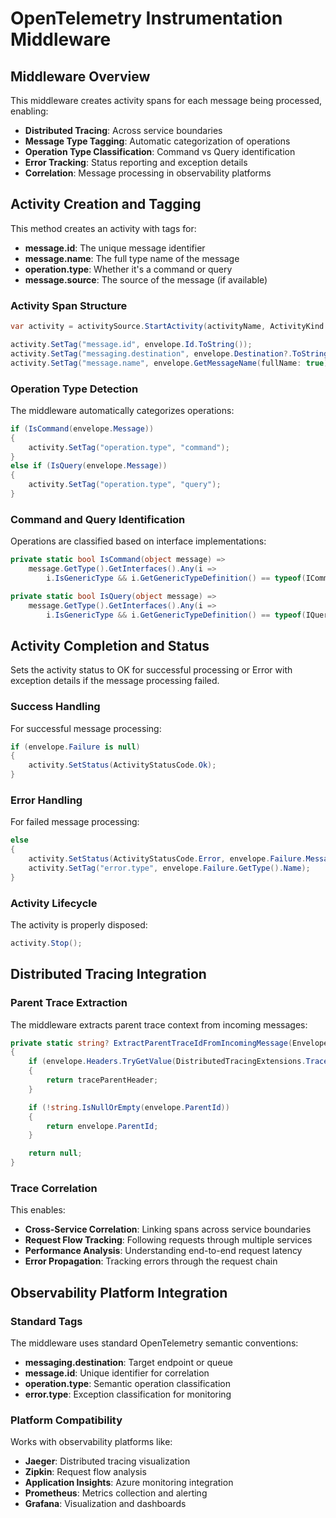 # OpenTelemetry Instrumentation Middleware

## Middleware Overview

This middleware creates activity spans for each message being processed, enabling:

- **Distributed Tracing**: Across service boundaries
- **Message Type Tagging**: Automatic categorization of operations
- **Operation Type Classification**: Command vs Query identification
- **Error Tracking**: Status reporting and exception details
- **Correlation**: Message processing in observability platforms

## Activity Creation and Tagging

This method creates an activity with tags for:

- **message.id**: The unique message identifier
- **message.name**: The full type name of the message
- **operation.type**: Whether it's a command or query
- **message.source**: The source of the message (if available)

### Activity Span Structure

```csharp
var activity = activitySource.StartActivity(activityName, ActivityKind.Consumer, parentId: parentTraceId);

activity.SetTag("message.id", envelope.Id.ToString());
activity.SetTag("messaging.destination", envelope.Destination?.ToString() ?? "unknown");
activity.SetTag("message.name", envelope.GetMessageName(fullName: true));
```

### Operation Type Detection

The middleware automatically categorizes operations:

```csharp
if (IsCommand(envelope.Message))
{
    activity.SetTag("operation.type", "command");
}
else if (IsQuery(envelope.Message))
{
    activity.SetTag("operation.type", "query");
}
```

### Command and Query Identification

Operations are classified based on interface implementations:

```csharp
private static bool IsCommand(object message) =>
    message.GetType().GetInterfaces().Any(i =>
        i.IsGenericType && i.GetGenericTypeDefinition() == typeof(ICommand<>));

private static bool IsQuery(object message) =>
    message.GetType().GetInterfaces().Any(i =>
        i.IsGenericType && i.GetGenericTypeDefinition() == typeof(IQuery<>));
```

## Activity Completion and Status

Sets the activity status to OK for successful processing or Error with exception details if the message processing failed.

### Success Handling

For successful message processing:

```csharp
if (envelope.Failure is null)
{
    activity.SetStatus(ActivityStatusCode.Ok);
}
```

### Error Handling

For failed message processing:

```csharp
else
{
    activity.SetStatus(ActivityStatusCode.Error, envelope.Failure.Message);
    activity.SetTag("error.type", envelope.Failure.GetType().Name);
}
```

### Activity Lifecycle

The activity is properly disposed:

```csharp
activity.Stop();
```

## Distributed Tracing Integration

### Parent Trace Extraction

The middleware extracts parent trace context from incoming messages:

```csharp
private static string? ExtractParentTraceIdFromIncomingMessage(Envelope envelope)
{
    if (envelope.Headers.TryGetValue(DistributedTracingExtensions.TraceParentAttribute.Name, out var traceParentHeader))
    {
        return traceParentHeader;
    }

    if (!string.IsNullOrEmpty(envelope.ParentId))
    {
        return envelope.ParentId;
    }

    return null;
}
```

### Trace Correlation

This enables:

- **Cross-Service Correlation**: Linking spans across service boundaries
- **Request Flow Tracking**: Following requests through multiple services
- **Performance Analysis**: Understanding end-to-end request latency
- **Error Propagation**: Tracking errors through the request chain

## Observability Platform Integration

### Standard Tags

The middleware uses standard OpenTelemetry semantic conventions:

- **messaging.destination**: Target endpoint or queue
- **message.id**: Unique identifier for correlation
- **operation.type**: Semantic operation classification
- **error.type**: Exception classification for monitoring

### Platform Compatibility

Works with observability platforms like:

- **Jaeger**: Distributed tracing visualization
- **Zipkin**: Request flow analysis
- **Application Insights**: Azure monitoring integration
- **Prometheus**: Metrics collection and alerting
- **Grafana**: Visualization and dashboards
